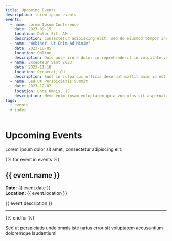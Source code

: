 ```yaml
---
title: Upcoming Events
description: lorem ipsum events
events:
  - name: Lorem Ipsum Conference
    date: 2023-09-15
    location: Dolor Sit, AM
    description: Consectetur adipiscing elit, sed do eiusmod tempor incididunt ut labore et dolore magna aliqua.
  - name: "Webinar: Ut Enim Ad Minim"
    date: 2023-10-05
    location: Online
    description: Duis aute irure dolor in reprehenderit in voluptate velit esse cillum dolore eu fugiat nulla pariatur.
  - name: Excepteur Sint 2023
    date: 2023-11-18
    location: Occaecat, CU
    description: Sunt in culpa qui officia deserunt mollit anim id est laborum.
  - name: Sed Ut Perspiciatis Summit
    date: 2023-12-07
    location: Unde Omnis, IS
    description: Nemo enim ipsam voluptatem quia voluptas sit aspernatur aut odit aut fugit.
tags:
  - events
  - index
---
```


# Upcoming Events

Lorem ipsum dolor sit amet, consectetur adipiscing elit:

{% for event in events %}
## {{ event.name }}

**Date:** {{ event.date }}  
**Location:** {{ event.location }}

{{ event.description }}

---
{% endfor %}

Sed ut perspiciatis unde omnis iste natus error sit voluptatem accusantium doloremque laudantium!